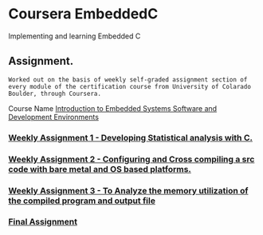 # Coursera EmbeddedC
Implementing and learning Embedded C 

## Assignment.

```Worked out on the basis of weekly self-graded assignment section of every module of the certification course from University of Colarado Boulder, through Coursera.```

Course Name [Introduction to Embedded Systems Software and Development Environments](https://www.coursera.org/learn/introduction-embedded-systems)

### [ Weekly Assignment 1 - Developing Statistical analysis with C.](https://github.com/tarunvignesh1/Selvabalaji_Coursera/tree/main/Week-1)

### [Weekly Assignment 2 - Configuring and Cross compiling a src code with bare metal and OS based platforms.](https://github.com/tarunvignesh1/Selvabalaji_Coursera/tree/main/Week-2)

### [Weekly Assignment 3 - To Analyze the memory utilization of the compiled program and output file](https://github.com/tarunvignesh1/Selvabalaji_Coursera/tree/main/Week-3)

### [Final Assignment](https://github.com/tarunvignesh1/Selvabalaji_Coursera/tree/main/final%20assessment)
